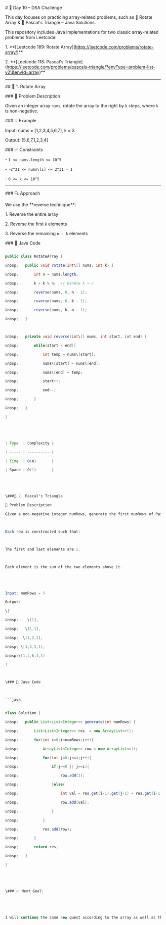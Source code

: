 \# 🚀 Day 10 – DSA Challenge



This day focuses on practicing array-related problems, such as 🔁 Rotate Array \& 🔺 Pascal's Triangle – Java Solutions. 



This repository includes Java implementations for two classic array-related problems from Leetcode:



1\. \*\*\[Leetcode 189: Rotate Array](https://leetcode.com/problems/rotate-array/)\*\*

2\. \*\*\[Leetcode 118: Pascal's Triangle](https://leetcode.com/problems/pascals-triangle/?envType=problem-list-v2\&envId=array)\*\*



---



\## 🚀 1. Rotate Array



\### 🧩 Problem Description



Given an integer array `nums`, rotate the array to the right by `k` steps, where `k` is non-negative.



\### 💡 Example



Input: nums = \[1,2,3,4,5,6,7], k = 3

Output: \[5,6,7,1,2,3,4]





\### ✅ Constraints

\- `1 <= nums.length <= 10^5`

\- `-2^31 <= nums\[i] <= 2^31 - 1`

\- `0 <= k <= 10^5`



---



\### 🔍 Approach



We use the \*\*reverse technique\*\*:

1\. Reverse the entire array

2\. Reverse the first `k` elements

3\. Reverse the remaining `n - k` elements



\### 📄 Java Code



```java

public class RotateArray {

&nbsp;   public void rotate(int\[] nums, int k) {

&nbsp;       int n = nums.length;

&nbsp;       k = k % n;  // Handle k > n

&nbsp;       reverse(nums, 0, n - 1);

&nbsp;       reverse(nums, 0, k - 1);

&nbsp;       reverse(nums, k, n - 1);

&nbsp;   }



&nbsp;   private void reverse(int\[] nums, int start, int end) {

&nbsp;       while(start < end){

&nbsp;           int temp = nums\[start];

&nbsp;           nums\[start] = nums\[end];

&nbsp;           nums\[end] = temp;

&nbsp;           start++;

&nbsp;           end--;

&nbsp;       }

&nbsp;   }

}





| Type  | Complexity |

| ----- | ---------- |

| Time  | O(n)       |

| Space | O(1)       |





\###🔺 2. Pascal's Triangle

🧩 Problem Description

Given a non-negative integer numRows, generate the first numRows of Pascal's triangle.



Each row is constructed such that:



The first and last elements are 1.



Each element is the sum of the two elements above it.





Input: numRows = 5

Output:

\[

&nbsp;    \[1],

&nbsp;   \[1,1],

&nbsp;  \[1,2,1],

&nbsp; \[1,3,3,1],

&nbsp;\[1,4,6,4,1]

]



\### 📄 Java Code



```java


class Solution {

&nbsp;   public List<List<Integer>> generate(int numRows) {

&nbsp;       List<List<Integer>> res  = new ArrayList<>();

&nbsp;       for(int i=0;i<numRows;i++){

&nbsp;           ArrayList<Integer> row = new ArrayList<>();

&nbsp;           for(int j=0;j<=i;j++){

&nbsp;               if(j==0 || j==i){

&nbsp;                   row.add(1);

&nbsp;               }else{

&nbsp;                   int val = res.get(i-1).get(j-1) + res.get(i-1).get(j);

&nbsp;                   row.add(val);

&nbsp;               }

&nbsp;           }

&nbsp;           res.add(row);

&nbsp;       }

&nbsp;       return res;

&nbsp;   }

}





\### ✅ Next Goal:





I will continue the same new quest according to the array as well as the string or maybe related to sorting 

